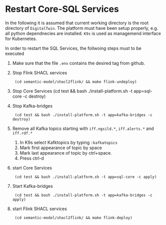# Restart Core-SQL Services

In the following it is assumed that current working directory is the root directory of `DigitalTwin`. The platform must have been setup properly, e.g. all python dependnecies are installed. `K9s` is used as managemend interface for Kubernetes.


In order to restart the SQL Services, the follwoing steps must to be executed

1. Make sure that the file `.env` contains the desired tag from github.

2. Stop Flink SHACL services


        (cd semantic-model/shacl2flink/ && make flink-undeploy)

3. Stop Core Services
         (cd test && bash ./install-platform.sh -t app=sql-core -c destroy)

4. Stop Kafka-bridges

        (cd test && bash ./install-platform.sh -t app=kafka-bridges -c destroy)

5. Remove all Kafka topics starting with `iff.ngsild.*`, `iff.alerts.*` and `iff.rdf.*`

    1. In K9s select Kafktopics by typing `:kafkatopics`
    2. Mark first appearance of topic by space
    3. Mark last appearance of topic by ctrl+space.
    4. Press ctrl-d

6. start Core Services

        (cd test && bash ./install-platform.sh -t app=sql-core -c apply)

7. Start Kafka-bridges

        (cd test && bash ./install-platform.sh -t app=kafka-bridges -c apply)


8. start Flink SHACL services

        (cd semantic-model/shacl2flink/ && make flink-deploy)
